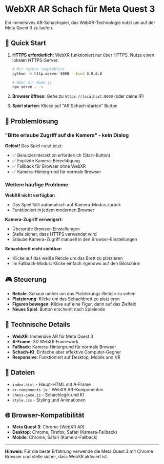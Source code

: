 # WebXR AR Schach für Meta Quest 3

Ein immersives AR-Schachspiel, das WebXR-Technologie nutzt um auf der Meta Quest 3 zu laufen.

## 🚀 Quick Start

1. **HTTPS erforderlich**: WebXR funktioniert nur über HTTPS. Nutze einen lokalen HTTPS-Server:
   ```bash
   # Mit Python (empfohlen)
   python -m http.server 8000 --bind 0.0.0.0
   
   # Oder mit Node.js
   npx serve . -s
   ```

2. **Browser öffnen**: Gehe zu `https://localhost:8000` (oder deine IP)

3. **Spiel starten**: Klicke auf "AR Schach starten" Button

## 🎯 Problemlösung

### "Bitte erlaube Zugriff auf die Kamera" - kein Dialog

**Gelöst!** Das Spiel nutzt jetzt:
- ✅ Benutzerinteraktion erforderlich (Start-Button)
- ✅ Explizite Kamera-Berechtigung
- ✅ Fallback für Browser ohne WebXR
- ✅ Kamera-Hintergrund für normale Browser

### Weitere häufige Probleme

**WebXR nicht verfügbar:**
- Das Spiel fällt automatisch auf Kamera-Modus zurück
- Funktioniert in jedem modernen Browser

**Kamera-Zugriff verweigert:**
- Überprüfe Browser-Einstellungen
- Stelle sicher, dass HTTPS verwendet wird
- Erlaube Kamera-Zugriff manuell in den Browser-Einstellungen

**Schachbrett nicht sichtbar:**
- Klicke auf das weiße Reticle um das Brett zu platzieren
- Im Fallback-Modus: Klicke einfach irgendwo auf den Bildschirm

## 🎮 Steuerung

- **Reticle**: Schaue umher um das Platzierungs-Reticle zu sehen
- **Platzierung**: Klicke um das Schachbrett zu platzieren
- **Figuren bewegen**: Klicke auf eine Figur, dann auf das Zielfeld
- **Neues Spiel**: Button erscheint nach Spielende

## 🔧 Technische Details

- **WebXR**: Immersive AR für Meta Quest 3
- **A-Frame**: 3D WebXR Framework
- **Fallback**: Kamera-Hintergrund für normale Browser
- **Schach-KI**: Einfache aber effektive Computer-Gegner
- **Responsive**: Funktioniert auf Desktop, Mobile und VR

## 📁 Dateien

- `index.html` - Haupt-HTML mit A-Frame
- `ar-components.js` - WebXR AR-Komponenten
- `chess-game.js` - Schachlogik und KI
- `style.css` - Styling und Animationen

## 🌐 Browser-Kompatibilität

- **Meta Quest 3**: Chrome (WebXR AR)
- **Desktop**: Chrome, Firefox, Safari (Kamera-Fallback)
- **Mobile**: Chrome, Safari (Kamera-Fallback)

---

**Hinweis**: Für die beste Erfahrung verwende die Meta Quest 3 mit Chrome Browser und stelle sicher, dass WebXR aktiviert ist.